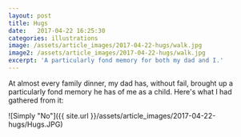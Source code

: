 ```yaml
---
layout: post
title: Hugs
date:   2017-04-22 16:25:30
categories: illustrations
image: /assets/article_images/2017-04-22-hugs/walk.jpg
image2: /assets/article_images/2017-04-22-hugs/walk.jpg
excerpt: 'A particularly fond memory for both my dad and I.'
---
```


At almost every family dinner, my dad has, without fail, brought up a particularly fond memory he has of me as a child. Here's what I had gathered from it:

![Simply "No"]({{ site.url }}/assets/article_images/2017-04-22-hugs/Hugs.JPG)

